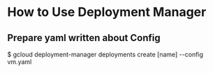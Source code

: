 # How to Use Deployment Manager

## Prepare yaml written about Config 

$ gcloud deployment-manager deployments create [name] --config vm.yaml 
